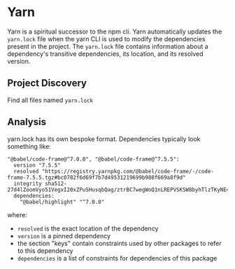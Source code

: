 # Yarn

Yarn is a spiritual successor to the npm cli. Yarn automatically updates the
`yarn.lock` file when the yarn CLI is used to modify the dependencies present in
the project. The `yarn.lock` file contains information about a dependency's
transitive dependencies, its location, and its resolved version.

## Project Discovery

Find all files named `yarn.lock`

## Analysis

yarn.lock has its own bespoke format. Dependencies typically look something
like:

```
"@babel/code-frame@^7.0.0", "@babel/code-frame@^7.5.5":
  version "7.5.5"
  resolved "https://registry.yarnpkg.com/@babel/code-frame/-/code-frame-7.5.5.tgz#bc0782f6d69f7b7d49531219699b988f669a8f9d"
  integrity sha512-27d4lZoomVyo51VegxI20xZPuSHusqbQag/ztrBC7wegWoQ1nLREPVSKSW8byhTlzTKyNE4ifaTA6lCp7JjpFw==
  dependencies:
    "@babel/highlight" "^7.0.0"
```

where:

- `resolved` is the exact location of the dependency
- `version` is a pinned dependency
- the section "keys" contain constraints used by other packages to refer to this
  dependency
- `dependencies` is a list of constraints for dependencies of this package
